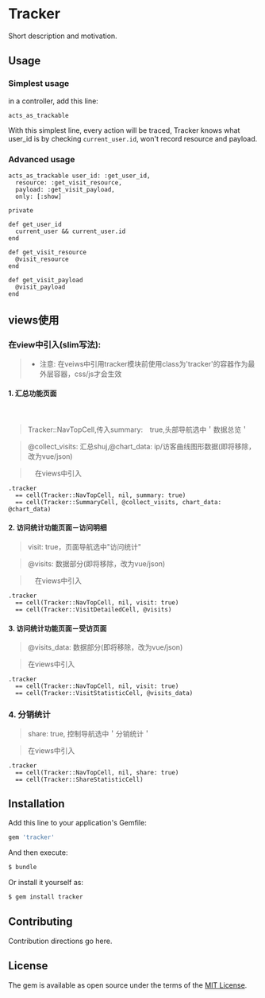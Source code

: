 # Tracker
Short description and motivation.

## Usage

### Simplest usage

in a controller, add this line:

    acts_as_trackable

With this simplest line, every action will be traced, Tracker knows what
user_id is by checking `current_user.id`, won't record resource and payload.

### Advanced usage

    acts_as_trackable user_id: :get_user_id,
      resource: :get_visit_resource,
      payload: :get_visit_payload,
      only: [:show]

    private

    def get_user_id
      current_user && current_user.id
    end

    def get_visit_resource
      @visit_resource
    end

    def get_visit_payload
      @visit_payload
    end
## views使用
  ### 在view中引入(slim写法):

  > - 注意: 在veiws中引用tracker模块前使用class为'tracker'的容器作为最外层容器，css/js才会生效


  #### 1. 汇总功能页面
　
  > Tracker::NavTopCell,传入summary:　true,头部导航选中＇数据总览＇

  > @collect_visits: 汇总shuj,@chart_data: ip/访客曲线图形数据(即将移除，改为vue/json)

  >　在views中引入

  ```
  .tracker
    == cell(Tracker::NavTopCell, nil, summary: true)
    == cell(Tracker::SummaryCell, @collect_visits, chart_data: @chart_data)
  ```
  #### 2. 访问统计功能页面－访问明细

  > visit: true，页面导航选中"访问统计"

  > @visits: 数据部分(即将移除，改为vue/json)

  >　在views中引入

  ```
  .tracker
    == cell(Tracker::NavTopCell, nil, visit: true)
    == cell(Tracker::VisitDetailedCell, @visits)
  ```

  #### 3. 访问统计功能页面－受访页面


  > @visits_data: 数据部分(即将移除，改为vue/json)

  > 在views中引入

  ```
  .tracker
    == cell(Tracker::NavTopCell, nil, visit: true)
    == cell(Tracker::VisitStatisticCell, @visits_data)
  ```

  ### 4. 分销统计


  > share: true, 控制导航选中＇分销统计＇

  > 在views中引入

  ```
  .tracker
    == cell(Tracker::NavTopCell, nil, share: true)
    == cell(Tracker::ShareStatisticCell)
  ```



## Installation
Add this line to your application's Gemfile:

```ruby
gem 'tracker'
```

And then execute:
```bash
$ bundle
```

Or install it yourself as:
```bash
$ gem install tracker
```

## Contributing
Contribution directions go here.

## License
The gem is available as open source under the terms of the [MIT License](http://opensource.org/licenses/MIT).
